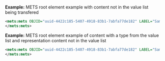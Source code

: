 
**Example:** METS root element example with content not in the value list being transfered

```xml
<mets:mets OBJID="uuid-4422c185-5407-4918-83b1-7abfa77de182" LABEL="Sample CS IP Information Package" TYPE="OTHER" OTHERTYPE="Patterns" PROFILE="http://www.eark-project.com/METS/IP.xml" schemaLocation="http://www.loc.gov/METS/ http://www.loc.gov/standards/mets/mets.xsd http://www.w3.org/1999/xlink http://www.loc.gov/standards/mets/xlink.xsd https://dilcis.eu/XML/METS/CSIPExtensionMETS https://dilcis.eu/XML/METS/CSIPExtensionMETS/DILCISExtensionMETS.xsd">
</mets:mets>
```


**Example:** METS root element example of content with a type from the value list and representation content not in the value list

```xml
<mets:mets OBJID="uuid-4422c185-5407-4918-83b1-7abfa77de182" LABEL="Sample CS IP Information Package" TYPE="Datasets" CONTENTINFORMATIONTYPE="OTHER" OTHERCONTENTINFORMATIONTYPE="FGS Personal, version 1" PROFILE="http://www.eark-project.com/METS/IP.xml" schemaLocation="http://www.loc.gov/METS/ http://www.loc.gov/standards/mets/mets.xsd http://www.w3.org/1999/xlink http://www.loc.gov/standards/mets/xlink.xsd https://dilcis.eu/XML/METS/CSIPExtensionMETS https://dilcis.eu/XML/METS/CSIPExtensionMETS/DILCISExtensionMETS.xsd">
</mets:mets>
```

